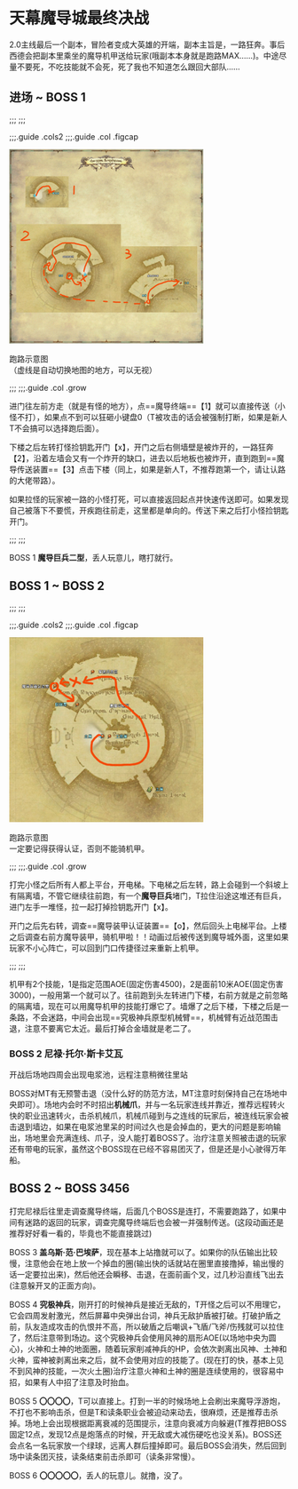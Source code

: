 # 天幕魔导城最终决战

2.0主线最后一个副本，冒险者变成大英雄的开端，副本主旨是，一路狂奔。事后西德会把副本里乘坐的魔导机甲送给玩家(哦副本本身就是跑路MAX……)。中途尽量不要死，不吃技能就不会死，死了我也不知道怎么跟回大部队……

## 进场 ~ BOSS 1

;;;
;;;

;;;.guide .cols2
;;;.guide .col .figcap

<img src="./duty.assets/16-1.jpg" width="350px" />

跑路示意图<br>（虚线是自动切换地图的地方，可以无视）

;;;
;;;.guide .col .grow

进门往左前方走（就是有怪的地方），点==魔导终端==【1】就可以直接传送（小怪不打），如果点不到可以狂砸小键盘0（<Role name="tank" />T被攻击的话会被强制打断，如果是新人T不会搞可以选择跑后面）。

下楼之后左转打怪捡钥匙开门【x】，开门之后右侧墙壁是被炸开的，一路狂奔【2】，沿着左墙会又有一个炸开的缺口，进去以后地板也被炸开，直到跑到==魔导传送装置==【3】点击下楼（同上，如果是新人T，不推荐跑第一个，请让认路的大佬带路）。

如果拉怪的玩家被一路的小怪打死，可以直接返回起点并快速传送即可。如果发现自己被落下不要慌，开疾跑往前走，这里都是单向的。传送下来之后打小怪捡钥匙开门。

;;;
;;;

BOSS 1 **魔导巨兵二型**，丢人玩意儿，瞎打就行。

## BOSS 1 ~ BOSS 2

;;;
;;;

;;;.guide .cols2
;;;.guide .col .figcap

<img src="./duty.assets/16-2.jpg" width="350px" />

跑路示意图<br>一定要记得获得认证，否则不能骑机甲。

;;;
;;;.guide .col .grow

打完小怪之后所有人都上平台，开电梯。下电梯之后左转，路上会碰到一个斜坡上有隔离墙，不管它继续往前跑，有一个**魔导巨兵**堵门，<Role name="tank" />T拉住沿途这堆还有巨兵，进门左手一堆怪，拉一起打掉捡钥匙开门【x】。 

开门之后先右转，调查==魔导装甲认证装置==【o】，然后回头上电梯平台。上楼之后调查右前方魔导装甲，骑机甲啦！！动画过后被传送到魔导城外面，这里如果玩家不小心阵亡，可以回到门口传捷径过来重新上机甲。

;;;
;;;

机甲有2个技能，1是指定范围AOE(固定伤害4500)，2是面前10米AOE(固定伤害3000)，一般用第一个就可以了。往前跑到头左转进门下楼，右前方就是之前忽略的隔离墙，现在可以用魔导机甲的技能打爆它了。墙爆了之后下楼，下楼之后是一条路，不会迷路，中间会出现==究极神兵原型机械臂==，机械臂有近战范围击退，注意不要离它太近。最后打掉合金墙就是老二了。

### BOSS 2 尼禄·托尔·斯卡艾瓦

开战后场地四周会出现电浆池，<Role name="healer" /><Role name="dps" />远程注意稍微往里站

BOSS对<Role name="tank" />MT有无预警击退（没什么好的防范方法，MT注意时刻保持自己在场地中央即可）。场地内会时不时招出**机械爪**，并与一名玩家连线并靠近，推荐<Role name="dps" />远程转火快的职业迅速转火，击杀机械爪，机械爪碰到与之连线的玩家后，被连线玩家会被击退到墙边，如果在电浆池里呆的时间过久也是会掉血的，更大的问题是影响输出，场地里会充满连线、爪子，没人能打着BOSS了。<Role name="healer" />治疗注意关照被击退的玩家还有带电的玩家，虽然这个BOSS现在已经不容易团灭了，但是还是小心驶得万年船。

## BOSS 2 ~ BOSS 3456

打完尼禄后往里走调查魔导终端，后面几个BOSS是连打，不需要跑路了，如果中间有迷路的返回的玩家，调查完魔导终端后也会被一并强制传送。(这段动画还是推荐好好看一看的，毕竟也不能直接跳过)

BOSS 3 **盖乌斯·范·巴埃萨**，现在基本上站撸就可以了。如果你的队伍输出比较慢，注意他会在地上放一个掉血的圈(输出快的话就站在圈里直接撸掉，输出慢的话一定要拉出来)，然后他还会瞬移、击退，在面前画个叉，过几秒沿直线飞出去(注意躲开叉的正面方向)。

BOSS 4 **究极神兵**，刚开打的时候神兵是接近无敌的，<Role name="tank" />T开怪之后可以不用理它，它会四周发射激光，然后屏幕中央弹出台词，神兵无敌护盾被打破。打破护盾之前，队友造成攻击的仇恨并不高，所以破盾之后嘲讽+飞盾/飞斧/伤残就可以拉住了，然后注意带到场边。这个究极神兵会使用风神的扇形AOE(以场地中央为圆心)，火神和土神的地面圈，随着玩家削减神兵的HP，会依次剥离出风神、土神和火神，蛮神被剥离出来之后，就不会使用对应的技能了。(现在打的快，基本上见不到风神的技能，一次火土圈)<Role name="healer" />治疗注意火神和土神的圈是连续使用的，很容易中招，如果有人中招了注意及时抬血。

BOSS 5 **〇〇〇〇**，<Role name="tank" />T可以直接上。打到一半的时候场地上会刷出来魔导浮游炮，不打也不影响击杀，但是T和读条职业会被迫动来动去，很麻烦，还是推荐击杀掉。场地上会出现根据距离衰减的范围提示，注意向衰减方向躲避(<Role name="tank" />T推荐把BOSS固定12点，发现12点是炮落点的时候，开无敌或大减伤硬吃也没关系)。BOSS还会点名一名玩家放一个绿球，远离人群后撞掉即可。最后BOSS会消失，然后回到场中读条团灭技，读条结束前击杀即可（读条非常慢）。

BOSS 6 **〇〇〇〇〇**，丢人的玩意儿。就撸，没了。